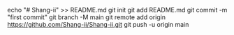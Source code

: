 echo "# Shang-ii" >> README.md
git init
git add README.md
git commit -m "first commit"
git branch -M main
git remote add origin https://github.com/Shang-ii/Shang-ii.git
git push -u origin main
